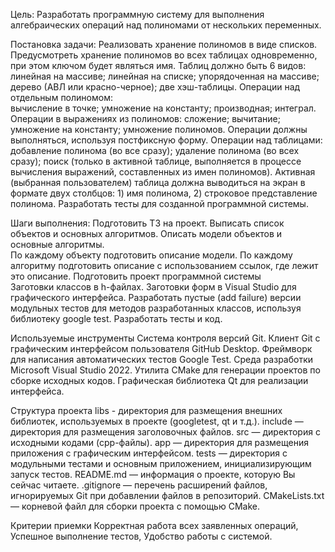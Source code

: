 Цель: 
Разработать программную систему для выполнения алгебраических операций
над полиномами от нескольких переменных.


Постановка задачи:
Реализовать хранение полиномов в виде списков.
Предусмотреть хранение полиномов во всех таблицах одновременно, при этом ключом будет являться имя.
Таблиц должно быть 6 видов:
линейная на массиве;
линейная на списке;
упорядоченная на массиве; 
дерево (АВЛ или красно-черное); 
две хэш-таблицы.
Операции над отдельным полиномом: 	
вычисление в точке; 
умножение на константу; 
производная; 
интеграл.
Операции в выражениях из полиномов:
сложение;
вычитание;
умножение на константу;
умножение полиномов.
Операции должны выполняться, используя постфиксную форму.
Операции над таблицами: 
добавление полинома (во все сразу);
удаление полинома (во всех сразу);
поиск (только в активной таблице, выполняется в процессе вычисления выражений, составленных из имен полиномов).
Активная (выбранная пользователем) таблица должна выводиться на экран в формате двух столбцов: 1) имя полинома, 2) строковое представление полинома.
Разработать тесты для созданной программной системы.

Шаги выполнения:
Подготовить ТЗ на проект.
Выписать список объектов и основных алгоритмов.
Описать модели объектов и основные алгоритмы.		
По каждому объекту подготовить описание модели.
По каждому алгоритму подготовить описание с использованием ссылок, где лежит это описание.
Подготовить проект программной системы	
Заготовки классов в h-файлах.
Заготовки форм в Visual Studio для графического интерфейса.
Разработать пустые (add failure) версии модульных тестов для методов разработанных классов, используя библиотеку google test.
Разработать тесты и код.

Используемые инструменты
Система контроля версий Git.
Клиент Git с графическим интерфейсом пользователя GitHub Desktop.
Фреймворк для написания автоматических тестов Google Test.
Среда разработки Microsoft Visual Studio 2022.
Утилита CMake для генерации проектов по сборке исходных кодов.
Графическая библиотека Qt для реализации интерфейса.

Структура проекта
libs - директория для размещения внешних библиотек, используемых в проекте (googletest, qt и т.д.).
include — директория для размещения заголовочных файлов.
src — директория с исходными кодами (cpp-файлы).
app — директория для размещения приложения с графическим интерфейсом.
tests — директория с модульными тестами и основным приложением, инициализирующим запуск тестов.
README.md — информация о проекте, которую Вы сейчас читаете.
.gitignore — перечень расширений файлов, игнорируемых Git при добавлении файлов в репозиторий.
CMakeLists.txt — корневой файл для сборки проекта с помощью CMake.

Критерии приемки
Корректная работа всех заявленных операций,
Успешное выполнение тестов,
Удобство работы с системой.
